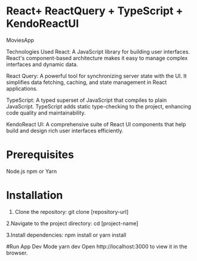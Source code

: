 # React+ ReactQuery + TypeScript + KendoReactUI


MoviesApp


Technologies Used
React: A JavaScript library for building user interfaces. React's component-based architecture makes it easy to manage complex interfaces and dynamic data.

React Query: A powerful tool for synchronizing server state with the UI. It simplifies data fetching, caching, and state management in React applications.

TypeScript: A typed superset of JavaScript that compiles to plain JavaScript. TypeScript adds static type-checking to the project, enhancing code quality and maintainability.

KendoReact UI: A comprehensive suite of React UI components that help build and design rich user interfaces efficiently.


# Prerequisites
Node.js
npm or Yarn

# Installation
1. Clone the repository:
    git clone [repository-url]
   
2.Navigate to the project directory:
    cd [project-name]
    
3.Install dependencies:
    npm install or yarn install
   
#Run App Dev Mode
   yarn dev
  Open http://localhost:3000 to view it in the browser.
